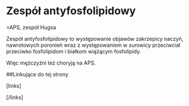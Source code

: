 # Zespół antyfosfolipidowy

=APS, zespół Hugsa

Zespół antyfosfolipidowy to występowanie objawów zakrzepicy naczyń, nawrotowych poronień wraz z występowaniem w surowicy przeciwciał przeciwko fosfolipidom i białkom wiążącym fosfolipidy.

Więc mężczyźni też choryją na APS.





##Linkujące do tej strony

[links]


[/links]











